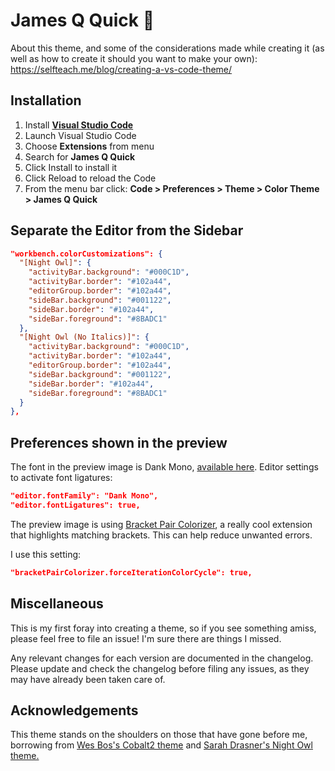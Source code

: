 # James Q Quick 🏃

About this theme, and some of the considerations made while creating it (as well as how to create it should you want to make your own): https://selfteach.me/blog/creating-a-vs-code-theme/

## Installation

1. Install **[Visual Studio Code](https://code.visualstudio.com/)**
2. Launch Visual Studio Code
3. Choose **Extensions** from menu
4. Search for **James Q Quick**
5. Click Install to install it
6. Click Reload to reload the Code
7. From the menu bar click: **Code > Preferences > Theme > Color Theme > James Q Quick**

## Separate the Editor from the Sidebar

```json
"workbench.colorCustomizations": {
  "[Night Owl]": {
    "activityBar.background": "#000C1D",
    "activityBar.border": "#102a44",
    "editorGroup.border": "#102a44",
    "sideBar.background": "#001122",
    "sideBar.border": "#102a44",
    "sideBar.foreground": "#8BADC1"
  },
  "[Night Owl (No Italics)]": {
    "activityBar.background": "#000C1D",
    "activityBar.border": "#102a44",
    "editorGroup.border": "#102a44",
    "sideBar.background": "#001122",
    "sideBar.border": "#102a44",
    "sideBar.foreground": "#8BADC1"
  }
},
```

## Preferences shown in the preview

The font in the preview image is Dank Mono, [available here](https://dank.sh/). Editor settings to activate font ligatures:

```json
"editor.fontFamily": "Dank Mono",
"editor.fontLigatures": true,
```

The preview image is using [Bracket Pair Colorizer](https://marketplace.visualstudio.com/items?itemName=CoenraadS.bracket-pair-colorizer), a really cool extension that highlights matching brackets. This can help reduce unwanted errors.

I use this setting:

```json
"bracketPairColorizer.forceIterationColorCycle": true,
```

## Miscellaneous

This is my first foray into creating a theme, so if you see something amiss, please feel free to file an issue! I'm sure there are things I missed.

Any relevant changes for each version are documented in the changelog. Please update and check the changelog before filing any issues, as they may have already been taken care of.

## Acknowledgements

This theme stands on the shoulders on those that have gone before me, borrowing from [Wes Bos's Cobalt2 theme](https://github.com/wesbos/cobalt2-vscode) and [Sarah Drasner's Night Owl theme.](https://github.com/sdras/night-owl-vscode-theme)
